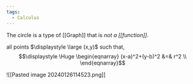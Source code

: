 ```yaml
---
tags:
  - Calculus
---
```

The circle is a type of [[Graph]] that is *not a [[function]]*.

all points $\displaystyle \large (x,y)$ such that,
$$\displaystyle \Huge \begin{eqnarray} 
(x-a)^2+(y-b)^2 &=& r^2 \\
\end{eqnarray}$$

![[Pasted image 20240126114523.png]]

